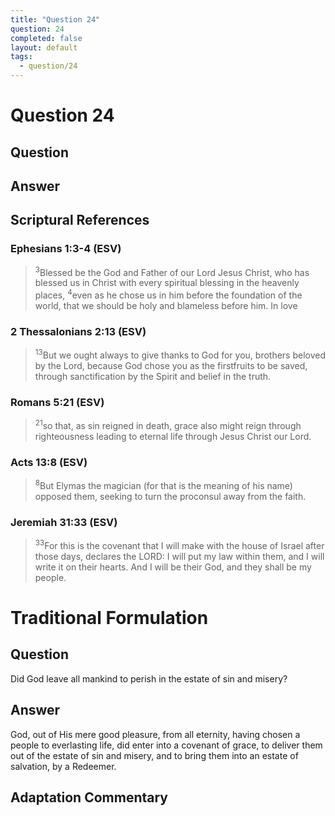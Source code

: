 ```yaml
---
title: "Question 24"
question: 24
completed: false
layout: default
tags:
  - question/24
---
```

# Question 24

## Question


## Answer


## Scriptural References
### Ephesians 1:3-4 (ESV)
> <sup>3</sup>Blessed be the God and Father of our Lord Jesus Christ, who has blessed us in Christ with every spiritual blessing in the heavenly places,
> <sup>4</sup>even as he chose us in him before the foundation of the world, that we should be holy and blameless before him. In love

### 2 Thessalonians 2:13 (ESV)
> <sup>13</sup>But we ought always to give thanks to God for you, brothers beloved by the Lord, because God chose you as the firstfruits to be saved, through sanctification by the Spirit and belief in the truth.

### Romans 5:21 (ESV)
> <sup>21</sup>so that, as sin reigned in death, grace also might reign through righteousness leading to eternal life through Jesus Christ our Lord.

### Acts 13:8 (ESV)
> <sup>8</sup>But Elymas the magician (for that is the meaning of his name) opposed them, seeking to turn the proconsul away from the faith.

### Jeremiah 31:33 (ESV)
> <sup>33</sup>For this is the covenant that I will make with the house of Israel after those days, declares the LORD: I will put my law within them, and I will write it on their hearts. And I will be their God, and they shall be my people.

# Traditional Formulation
## Question
Did God leave all mankind to perish in the estate of sin and misery?

## Answer
God, out of His mere good pleasure, from all eternity, having chosen a people to everlasting life, did enter into a covenant of grace, to deliver them out of the estate of sin and misery, and to bring them into an estate of salvation, by a Redeemer.

## Adaptation Commentary
